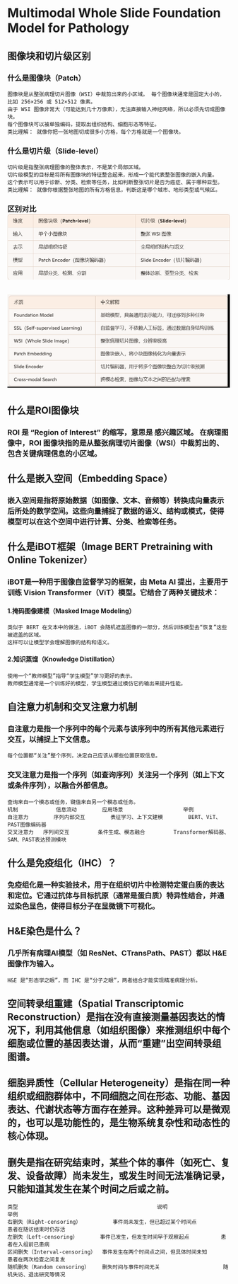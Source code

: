 # Multimodal Whole Slide Foundation Model for Pathology
## 图像块和切片级区别
### 什么是图像块（Patch）
    图像块是从整张病理切片图像（WSI）中裁剪出来的小区域。 每个图像块通常是固定大小的，比如 256×256 或 512×512 像素。
    由于 WSI 图像非常大（可能达到几十万像素），无法直接输入神经网络，所以必须先切成图像块。
    每个图像块可以被单独编码，提取出组织结构、细胞形态等特征。
    类比理解： 就像你把一张地图切成很多小方格，每个方格就是一个图像块。
### 什么是切片级（Slide-level）
    切片级是指整张病理图像的整体表示，不是某个局部区域。
    切片级模型的目标是将所有图像块的特征整合起来，形成一个能代表整张图像的嵌入向量。
    这个表示可以用于诊断、分类、检索等任务，比如判断整张切片是否为癌症、属于哪种亚型。
    类比理解： 就像你根据整张地图的所有方格信息，判断这是哪个城市、地形类型或气候区。
### 区别对比![img.png](resources/img.png)

## ![img_1.png](resources/img_1.png)
## 什么是ROI图像块
### ROI 是 “Region of Interest” 的缩写，意思是 感兴趣区域。 在病理图像中，ROI 图像块指的是从整张病理切片图像（WSI）中裁剪出的、包含关键病理信息的小区域。
## 什么是嵌入空间（Embedding Space）
### 嵌入空间是指将原始数据（如图像、文本、音频等）转换成向量表示后所处的数学空间。这些向量捕捉了数据的语义、结构或模式，使得模型可以在这个空间中进行计算、分类、检索等任务。
## 什么是iBOT框架（Image BERT Pretraining with Online Tokenizer）
### iBOT是一种用于图像自监督学习的框架，由 Meta AI 提出，主要用于训练 Vision Transformer（ViT）模型。它结合了两种关键技术：
#### 1.掩码图像建模（Masked Image Modeling）
    类似于 BERT 在文本中的做法，iBOT 会随机遮盖图像的一部分，然后训练模型去“恢复”这些被遮盖的区域。
    这样可以让模型学会理解图像的结构和语义。
#### 2.知识蒸馏（Knowledge Distillation）
    使用一个“教师模型”指导“学生模型”学习更好的表示。
    教师模型通常是一个训练好的模型，学生模型通过模仿它的输出来提升性能。
## 自注意力机制和交叉注意力机制
### 自注意力是指一个序列中的每个元素与该序列中的所有其他元素进行交互，以捕捉上下文信息。
    每个位置都“关注”整个序列，决定自己应该从哪些位置获取信息。
### 交叉注意力是指一个序列（如查询序列）关注另一个序列（如上下文或条件序列），以融合外部信息。
    查询来自一个模态或任务，键值来自另一个模态或任务。
    机制	          信息流动	      应用场景	                 举例
    自注意力	    序列内部交互	      表征学习、上下文建模	    BERT、ViT、PAST图像编码器
    交叉注意力	序列间交互	      条件生成、模态融合	        Transformer解码器、SAM、PAST表达预测模块

## 什么是免疫组化（IHC）？
### 免疫组化是一种实验技术，用于在组织切片中检测特定蛋白质的表达和定位。它通过抗体与目标抗原（通常是蛋白质）特异性结合，并通过染色显色，使得目标分子在显微镜下可视化。
## H&E染色是什么？
### 几乎所有病理AI模型（如 ResNet、CTransPath、PAST）都以 H&E 图像作为输入。
    H&E 是“形态学之眼”，而 IHC 是“分子之眼”，两者结合才能实现精准病理分析。
## 空间转录组重建（Spatial Transcriptomic Reconstruction）是指在没有直接测量基因表达的情况下，利用其他信息（如组织图像）来推测组织中每个细胞或位置的基因表达谱，从而“重建”出空间转录组图谱。
## 细胞异质性（Cellular Heterogeneity）是指在同一种组织或细胞群体中，不同细胞之间在形态、功能、基因表达、代谢状态等方面存在差异。这种差异可以是微观的，也可以是功能性的，是生物系统复杂性和动态性的核心体现。
## 删失是指在研究结束时，某些个体的事件（如死亡、复发、设备故障）尚未发生，或发生时间无法准确记录，只能知道其发生在某个时间之后或之前。
    类型	                                          说明	                       举例
    右删失（Right-censoring）	      事件尚未发生，但已超过某个时间点	         患者在随访结束时仍存活
    左删失（Left-censoring）	      事件已发生，但发生时间早于观察起点	         患者在入组前已患病
    区间删失（Interval-censoring）  事件发生在两个时间点之间，但具体时间未知	     患者在两次检查之间复发
    随机删失（Random censoring）	  删失时间与事件时间无关	                 随机失访、退出研究等情况
